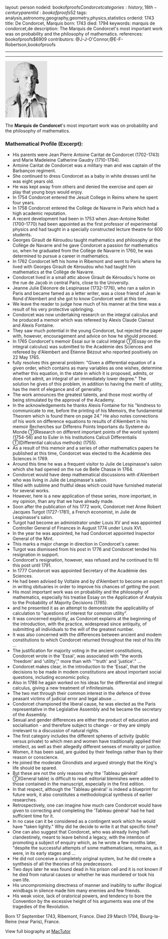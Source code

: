 layout: person
nodeid: bookofproofs$Condorcet
categories: history,18th-century
parentid: bookofproofs$52
tags: analysis,astronomy,geography,geometry,physics,statistics
orderid: 1743
title: De Condorcet, Marquis
born: 1743
died: 1794
keywords: marquis de condorcet,de
description: The Marquis de Condorcet's most important work was on probability and the philosophy of mathematics.
references: bookofproofs$6909
contributors: @J-J-O'Connor,@E-F-Robertson,bookofproofs

---



---

![Condorcet.jpg](https://github.com/bookofproofs/bookofproofs.github.io/blob/main/_sources/_assets/images/portraits/Condorcet.jpg?raw=true)

The **Marquis de Condorcet**'s most important work was on probability and the philosophy of mathematics.

### Mathematical Profile (Excerpt):
* His parents were Jean Pierre Antoine Caritat de Condorcet (1702-1743) and Marie Madeleine Catherine Gaudry (1710-1784).
* Antoine Caritat de Condorcet was a military man and was captain of the Barbançon regiment.
* She continued to dress Condorcet as a baby in white dresses until he was eight years old.
* He was kept away from others and denied the exercise and open air play that young boys would enjoy.
* In 1754 Condorcet entered the Jesuit College in Reims where he spent four years.
* In 1758 Condorcet entered the Collège de Navarre in Paris which had a high academic reputation.
* A recent development had been in 1753 when Jean-Antoine Nollet (1700-1770) had been appointed as the first professor of experimental physics and had taught in a specially constructed lecture theatre for 600 students.
* Georges Girault de Kéroudou taught mathematics and philosophy at the Collège de Navarre and he gave Condorcet a passion for mathematics so, when he graduated from the Collège de Navarre in 1760, he was determined to pursue a career in mathematics.
* In 1762 Condorcet left his home in Ribemont and went to Paris where he lived with Georges Girault de Kéroudou who had taught him mathematics at the Collège de Navarre.
* Condorcet lived in a small attic above Girault de Kéroudou's home on the rue de Jacob in central Paris, close to the University.
* Jeanne Julie Éléonore de Lespinasse (1732-1776), who ran a salon in Paris and became famed as a letter writer, was a close friend of Jean le Rond d'Alembert and she got to know Condorcet well at this time.
* We leave the reader to judge how much of his manner at the time was a result of his very protective upbringing.
* Condorcet was now undertaking research on the integral calculus and he produced a memoir which was refereed by Alexis Claude Clairaut and Alexis Fontaine.
* They saw much potential in the young Condorcet, but rejected the paper with, however, encouragement and advice on how he should proceed.
* In 1765 Condorcet's memoir Essai sur le calcul intégral Ⓣ(Essay on the integral calculus) was submitted to the Académie des Sciences and refereed by d'Alembert and Étienne Bézout who reported positively on 22 May 1765.
* fully resolves this general problem: "Given a differential equation of a given order, which contains as many variables as one wishes, determine whether this equation, in the state in which it is proposed, admits, or does not admit, an integral of an immediately lower degree." The solution he gives of this problem, in addition to having the merit of utility, has the merit of elegance and of generality.
* The work announces the greatest talents, and those most worthy of being stimulated by the approval of the Academy.
* In the acknowledgements he thanks Alexis Fontaine for his "kindness to communicate to me, before the printing of his Memoirs, the fundamental Theorem which is found there on page 24." He also notes connections of his work on difference equations to results of d'Alembert in his memoir Recherches sur Differens Points Importans du Systeme du Monde Ⓣ(Research on different important points of the world system) (1754-56) and to Euler in his Institutions Calculi Differentialis Ⓣ(Differential calculus methods) (1755).
* As a result of this memoir and a series of other mathematics papers he published at this time, Condorcet was elected to the Académie des Sciences in 1769.
* Around this time he was a frequent visitor to Julie de Lespinasse's salon which she had opened on the rue de Belle Chasse in 1764.
* Condorcet would have deep mathematical discussions with d'Alembert who was living in Julie de Lespinasse's salon.
* filled with sublime and fruitful ideas which could have furnished material for several works.
* However, here is a new application of these series, more important, in my opinion, than any that we have already made.
* Soon after the publication of his 1772 work, Condorcet met Anne Robert Jacques Turgot (1727-1781), a French economist, in Julie de Lespinasse's salon.
* Turgot had become an administrator under Louis XV and was appointed Controller General of Finances in August 1774 under Louis XVI.
* In the year he was appointed, he had Condorcet appointed Inspector General of the Mint.
* This marks a major change in direction in Condorcet's career.
* Turgot was dismissed from his post in 1776 and Condorcet tended his resignation in support.
* Condorcet's resignation, however, was refused and he continued to fill this post until 1791.
* In 1777 Condorcet was appointed Secretary of the Académie des Sciences.
* He had been advised by Voltaire and by d'Alembert to become an expert in writing obituaries in order to improve his chances of getting the post.
* His most important work was on probability and the philosophy of mathematics, especially his treatise Essay on the Application of Analysis to the Probability of Majority Decisions (1785).
* and he presented it as an attempt to demonstrate the applicability of calculation to "questions of interest for common utility".
* It was concerned explicitly, as Condorcet explains at the beginning of the introduction, with the practice, widespread since antiquity, of submitting all individuals to the will of the greatest number.
* It was also concerned with the differences between ancient and modem constitutions to which Condorcet returned throughout the rest of his life ...
* The justification for majority voting in the ancient constitutions, Condorcet wrote in the 'Essai', was associated with "the words 'freedom' and 'utility'," more than with '''truth' and 'justice'." ...
* Condorcet makes clear, in the introduction to the 'Essai', that the decisions to be made in modem constitutions are about important social questions, including economic policy.
* Also in 1786 he again worked on his ideas for the differential and integral calculus, giving a new treatment of infinitesimals.
* The two met through their common interest in the defence of three peasant victims of judicial error and legal abuse ...
* Condorcet championed the liberal cause, he was elected as the Paris representative in the Legislative Assembly and he became the secretary of the Assembly.
* Sexual and gender differences are either the product of education and socialisation - and therefore subject to change - or they are simply irrelevant to a discussion of natural rights.
* The first category includes the different spheres of activity (public versus private) to which men and women have traditionally applied their intellect, as well as their allegedly different senses of morality or justice.
* Women, it has been said, are guided by their feelings rather than by their reason or conscience.
* He joined the moderate Girondists and argued strongly that the King's life should be spared.
* But these are not the only reasons why the 'Tableau général' Ⓣ(General table) is difficult to read: editorial blemishes were added to those contained in the manuscript, especially in the first edition.
* In that respect, although the 'Tableau général' is indeed a blueprint for future work, it also constitutes a methodological synthesis of earlier researches.
* Retrospectively, one can imagine how much care Condorcet would have given to correcting and completing the 'Tableau général' had he had sufficient time for it.
* In no case can it be considered as a contingent work which he would have "taken lightly." Why did he decide to write it at that specific time?
* One can also suggest that Condorcet, who was already living half-clandestinely, meant to leave behind a legacy, with the intention of promoting a subject of enquiry which, as he wrote a few months later, "despite the successful attempts of some mathematicians, remains, as it were, in its early stages and ...
* He did not conceive a completely original system, but he did create a synthesis of all the theories of his predecessors.
* Two days later he was found dead in his prison cell and it is not known if he died from natural causes or whether he was murdered or took his own life.
* His uncompromising directness of manner and inability to suffer illogical windbags in silence made him many enemies and few friends.
* His weak voice, lack of oratorical powers, and tendency to bore the Convention by the excessive height of his arguments was one of the tragedies of the Revolution.

Born 17 September 1743, Ribemont, France. Died 29 March 1794, Bourg-la-Reine (near Paris), France.

View full biography at [MacTutor](https://mathshistory.st-andrews.ac.uk/Biographies/Condorcet/)
